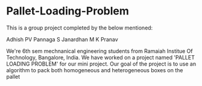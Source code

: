 # Pallet-Loading-Problem

This is a group project completed by the below mentioned:

Adhish PV
Pannaga S
Janardhan M
K Pranav

We're 6th sem mechnanical engineering students from Ramaiah Institue Of Technology, Bangalore, India. We have worked on a project named 'PALLET LOADING PROBLEM' for our mini project. Our goal of the project is to use an algorithm to pack both homogeneous and heterogeneous boxes on the pallet 
